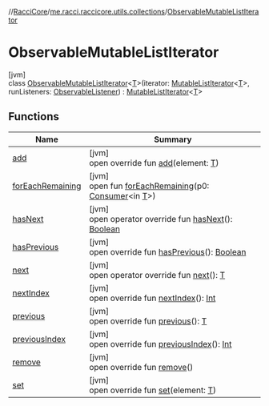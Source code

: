 //[RacciCore](../../../index.md)/[me.racci.raccicore.utils.collections](../index.md)/[ObservableMutableListIterator](index.md)

# ObservableMutableListIterator

[jvm]\
class [ObservableMutableListIterator](index.md)&lt;[T](index.md)&gt;(iterator: [MutableListIterator](https://kotlinlang.org/api/latest/jvm/stdlib/kotlin.collections/-mutable-list-iterator/index.html)&lt;[T](index.md)&gt;, runListeners: [ObservableListener](../index.md#1056729540%2FClasslikes%2F-1216412040)) : [MutableListIterator](https://kotlinlang.org/api/latest/jvm/stdlib/kotlin.collections/-mutable-list-iterator/index.html)&lt;[T](index.md)&gt;

## Functions

| Name | Summary |
|---|---|
| [add](add.md) | [jvm]<br>open override fun [add](add.md)(element: [T](index.md)) |
| [forEachRemaining](../-observable-mutable-iterator/index.md#-511368593%2FFunctions%2F-1216412040) | [jvm]<br>open fun [forEachRemaining](../-observable-mutable-iterator/index.md#-511368593%2FFunctions%2F-1216412040)(p0: [Consumer](https://docs.oracle.com/javase/8/docs/api/java/util/function/Consumer.html)&lt;in [T](index.md)&gt;) |
| [hasNext](index.md#-259863468%2FFunctions%2F-1216412040) | [jvm]<br>open operator override fun [hasNext](index.md#-259863468%2FFunctions%2F-1216412040)(): [Boolean](https://kotlinlang.org/api/latest/jvm/stdlib/kotlin/-boolean/index.html) |
| [hasPrevious](index.md#-1472436248%2FFunctions%2F-1216412040) | [jvm]<br>open override fun [hasPrevious](index.md#-1472436248%2FFunctions%2F-1216412040)(): [Boolean](https://kotlinlang.org/api/latest/jvm/stdlib/kotlin/-boolean/index.html) |
| [next](index.md#-496733690%2FFunctions%2F-1216412040) | [jvm]<br>open operator override fun [next](index.md#-496733690%2FFunctions%2F-1216412040)(): [T](index.md) |
| [nextIndex](index.md#171882682%2FFunctions%2F-1216412040) | [jvm]<br>open override fun [nextIndex](index.md#171882682%2FFunctions%2F-1216412040)(): [Int](https://kotlinlang.org/api/latest/jvm/stdlib/kotlin/-int/index.html) |
| [previous](index.md#1653527402%2FFunctions%2F-1216412040) | [jvm]<br>open override fun [previous](index.md#1653527402%2FFunctions%2F-1216412040)(): [T](index.md) |
| [previousIndex](index.md#344902590%2FFunctions%2F-1216412040) | [jvm]<br>open override fun [previousIndex](index.md#344902590%2FFunctions%2F-1216412040)(): [Int](https://kotlinlang.org/api/latest/jvm/stdlib/kotlin/-int/index.html) |
| [remove](remove.md) | [jvm]<br>open override fun [remove](remove.md)() |
| [set](set.md) | [jvm]<br>open override fun [set](set.md)(element: [T](index.md)) |
